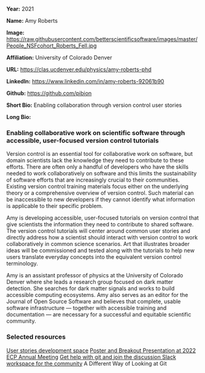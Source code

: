 **Year:** 2021

**Name:** Amy Roberts

**Image:** https://raw.githubusercontent.com/betterscientificsoftware/images/master/People_NSFcohort_Roberts_Fell.jpg

**Affiliation:** University of Colorado Denver

**URL:** https://clas.ucdenver.edu/physics/amy-roberts-phd 

**LinkedIn:** https://www.linkedin.com/in/amy-roberts-92061b90

**Github:** https://github.com/pibion

**Short Bio:** Enabling collaboration through version control user stories

**Long Bio:** 
### Enabling collaborative work on scientific software through accessible, user-focused version control tutorials
Version control is an essential tool for collaborative work on software, but domain scientists lack the knowledge they need to contribute to these efforts. There are often only a handful of developers who have the skills needed to work collaboratively on software and this limits the sustainability of software efforts that are increasingly crucial to their communities.  Existing version control training materials focus either on the underlying theory or a comprehensive overview of version control. Such material can be inaccessible to new developers if they cannot identify what information is applicable to their specific problem.
 
Amy is developing accessible, user-focused tutorials on version control that give scientists the information they need to contribute to shared software. The version control tutorials will center around common user stories and directly address how a scientist should interact with version control to work collaboratively in common science scenarios. Art that illustrates broader ideas will be commissioned and tested along with the tutorials to help new users translate everyday concepts into the equivalent version control terminology. 
 
Amy is an assistant professor of physics at the University of Colorado Denver where she leads a research group focused on dark matter detection. She searches for dark matter signals and works to build accessible computing ecosystems. Amy also serves as an editor for the Journal of Open Source Software and believes that complete, usable software infrastructure — together with accessible training and documentation — are necessary for a successful and equitable scientific community.

### Selected resources
<a href="https://gitlab.com/git-stories" class="link-row">User stories development space</a>
<a href="https://docs.google.com/presentation/d/14XSZrlmfGcXpLKbULDUoObdKX6xqG78ELC2PuShPkcc/edit#slide=id.gcf84fecc34_0_18" class="link-row">Poster and Breakout Presentation at 2022 ECP Annual Meeting</a>
<a href="https://git-stories.slack.com" class="link-row">Get help with git and join the discussion Slack workspace for the community</a>
<a hred="https://bssw.io/blog_posts/a-different-way-of-looking-at-git" class="link-row">A Different Way of Looking at Git</a>
